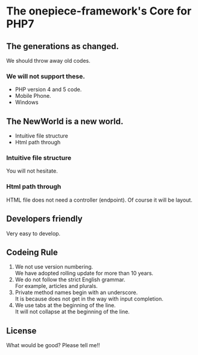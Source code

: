 The onepiece-framework's Core for PHP7
===

## The generations as changed.

 We should throw away old codes.

### We will not support these.

 * PHP version 4 and 5 code.
 * Mobile Phone.
 * Windows

## The NewWorld is a new world.

 * Intuitive file structure
 * Html path through

### Intuitive file structure

 You will not hesitate.

### Html path through

 HTML file does not need a controller (endpoint).
 Of course it will be layout.

## Developers friendly

 Very easy to develop.

## Codeing Rule

 1. We not use version numbering.<br/>
    We have adopted rolling update for more than 10 years.
 1. We do not follow the strict English grammar.<br/>
    For example, articles and plurals.
 1. Private method names begin with an underscore.<br/>
    It is because does not get in the way with input completion.
 1. We use tabs at the beginning of the line.<br/>
    It will not collapse at the beginning of the line.

## License

 What would be good? Please tell me!!
